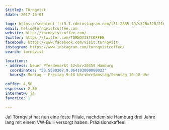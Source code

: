 ```yaml
---
$title@: Tōrnqvist
$date: 2017-10-01

logo: https://scontent-frt3-1.cdninstagram.com/t51.2885-19/s320x320/21688869_126273727958188_7447880557242875904_n.jpg
email: hello@tornqvistcoffee.com
website: http://tornqvistcoffee.com/
twitter: https://twitter.com/TORNQVISTCOFFEE
facebook: https://www.facebook.com/visit.tornqvist
instagram: https://www.instagram.com/tornqvistcoffee/
search: tornqvist

locations:
- address: Neuer Pferdemarkt 12<br>20359 Hamburg
  coordinates: "53.5590207,9.964193000000023"
  hours@: Montag – Freitag 9–18 Uhr<br>Samstag/Sonntag 10–18 Uhr

coffee: 4,50
espresso: 2,80
internet@: ja
favorite: 1

---
```

Ja! Tōrnqvist hat nun eine feste Filiale, nachdem sie Hamburg drei Jahre lang mit einem VW-Bulli versorgt haben. Präzisionskaffee!